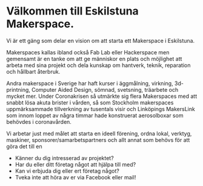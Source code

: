 # Välkommen till Eskilstuna Makerspace.

Vi är ett gäng som delar en vision om att starta ett Makerspace i Eskilstuna.

Makerspaces kallas ibland också Fab Lab eller Hackerspace men gemensamt är en tanke om att ge människor en plats och möjlighet att arbeta med sina projekt och dela kunskap om hantverk, teknik, reparation och hållbart återbruk.

Andra makerspace i Sverige har haft kurser i äggmålning, virkning, 3d-printning, Computer Aided Design, sömnad, svetsning, träarbete och mycket mer. Under Coronakrisen så utmärkte sig flera Makerspaces med att snabbt lösa akuta brister i vården, så som Stockholm makerspaces uppmärksammade tillverkning av tusentals visir och Linköpings MakersLink som innom loppet av några timmar hade konstruerat aerosolboxar som behövdes i coronavården.

Vi arbetar just med målet att starta en ideell förening, ordna lokal, verktyg, maskiner, sponsorer/samarbetspartners och allt annat som behövs för att göra det till en

* Känner du dig intresserad av projektet?
* Har du eller ditt företag något att hjälpa till med? 
* Kan vi erbjuda dig eller ert företag något?
* Tveka inte att höra av er via Facebook eller mail!


